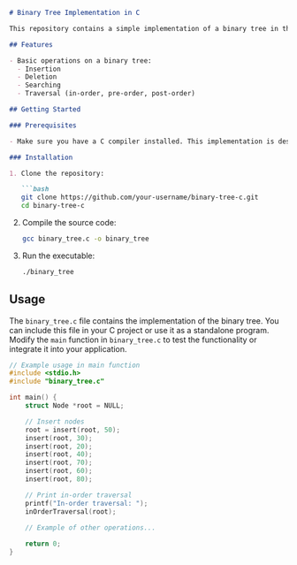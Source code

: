 ```markdown
# Binary Tree Implementation in C

This repository contains a simple implementation of a binary tree in the C programming language. Binary trees are hierarchical data structures that consist of nodes, where each node has at most two children, referred to as the left child and the right child.

## Features

- Basic operations on a binary tree:
  - Insertion
  - Deletion
  - Searching
  - Traversal (in-order, pre-order, post-order)

## Getting Started

### Prerequisites

- Make sure you have a C compiler installed. This implementation is designed to work with standard C libraries.

### Installation

1. Clone the repository:

   ```bash
   git clone https://github.com/your-username/binary-tree-c.git
   cd binary-tree-c
   ```

2. Compile the source code:

   ```bash
   gcc binary_tree.c -o binary_tree
   ```

3. Run the executable:

   ```bash
   ./binary_tree
   ```

## Usage

The `binary_tree.c` file contains the implementation of the binary tree. You can include this file in your C project or use it as a standalone program. Modify the `main` function in `binary_tree.c` to test the functionality or integrate it into your application.

```c
// Example usage in main function
#include <stdio.h>
#include "binary_tree.c"

int main() {
    struct Node *root = NULL;

    // Insert nodes
    root = insert(root, 50);
    insert(root, 30);
    insert(root, 20);
    insert(root, 40);
    insert(root, 70);
    insert(root, 60);
    insert(root, 80);

    // Print in-order traversal
    printf("In-order traversal: ");
    inOrderTraversal(root);

    // Example of other operations...
    
    return 0;
}
```
